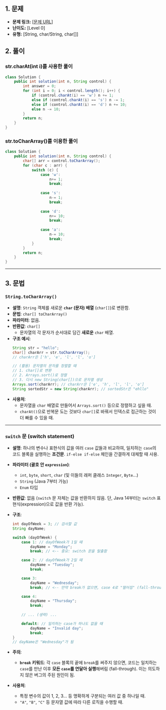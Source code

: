 ## 1. 문제

* **문제 링크:** [[문제 URL](https://school.programmers.co.kr/learn/courses/30/lessons/181926)]
* **난이도:** [Level 0]
* **유형:** [String, char/String, char[]]

## 2. 풀이
### str.charAt(int i)를 사용한 풀이
```java
class Solution {
    public int solution(int n, String control) {
        int answer = 0;
        for (int i = 0; i < control.length(); i++) {
            if (control.charAt(i) == 'w') n += 1;
            else if (control.charAt(i) == 's') n -= 1;
            else if (control.charAt(i) == 'd') n += 10;
            else n -= 10;
        }
        return n;
    }
}
```
### str.toCharArray()를 이용한 풀이
```java
class Solution {
    public int solution(int n, String control) {
        char[] arr = control.toCharArray();
        for (char c : arr) {
            switch (c) {
                case 'w': 
                    n+= 1;
                    break;
                    
                case 's': 
                    n-= 1;
                    break;
                
                case 'd':
                    n+= 10;
                    break;
                    
                case 'a':
                    n-= 10;
                    break;
            }
        }
        return n;
    }
}
```
---
## 3. 문법

### `String.toCharArray()`

* **설명**: `String` 객체를 새로운 **`char` (문자) 배열** (`char[]`)로 변환함.
* **문법**: `char[] toCharArray()`
* **파라미터**: 없음.
* **반환값**: `char[]`
    * 문자열의 각 문자가 순서대로 담긴 **새로운** `char` 배열.
* **구조 예시**:
    ```java
    String str = "hello";
    char[] charArr = str.toCharArray();
    // charArr은 ['h', 'e', 'l', 'l', 'o']
    
    // (활용) 문자열의 문자를 정렬할 때
    // 1. char[]로 변환
    // 2. Arrays.sort()로 정렬
    // 3. 다시 new String(char[])으로 문자열 생성
    Arrays.sort(charArr); // charArr은 ['e', 'h', 'l', 'l', 'o']
    String sortedStr = new String(charArr); // sortedStr은 "ehllo"
    ```
* **사용처**:
    * 문자열을 `char` 배열로 만들어서 `Arrays.sort()` 등으로 정렬하고 싶을 때.
    * `charAt()`으로 반복문 도는 것보다 `char[]`로 바꿔서 인덱스로 접근하는 것이 더 빠를 수 있을 때.

---

### `switch` 문 (switch statement)

* **설명**: 하나의 변수나 표현식의 값을 여러 `case` 값들과 비교하여, 일치하는 `case`의 코드 블록을 실행하는 **조건문**. `if-else if-else` 체인을 간결하게 대체할 때 사용.
* **파라미터 (괄호 안 `expression`)**:
    * `int`, `byte`, `short`, `char` (및 이들의 래퍼 클래스 `Integer`, `Byte`...)
    * `String` (Java 7부터 가능)
    * `Enum` 타입
* **반환값**: 없음 (`switch` 문 자체는 값을 반환하지 않음. 단, Java 14부터는 `switch` 표현식(expression)으로 값을 반환 가능).

* **구조**:
    ```java
    int dayOfWeek = 3; // 검사할 값
    String dayName;

    switch (dayOfWeek) {
        case 1: // dayOfWeek가 1일 때
            dayName = "Monday";
            break; // <-- 중요: switch 문을 탈출함

        case 2: // dayOfWeek가 2일 때
            dayName = "Tuesday";
            break;

        case 3:
            dayName = "Wednesday";
            break; // <-- 만약 break가 없으면, case 4로 "떨어짐" (fall-through)

        case 4:
            dayName = "Thursday";
            break;
            
        // ... (생략) ...

        default: // 일치하는 case가 하나도 없을 때
            dayName = "Invalid day";
            break;
    }
    // dayName은 "Wednesday"가 됨
    ```
* **주의**:
    * **`break` 키워드**: 각 `case` 블록의 끝에 `break`를 써주지 않으면, 코드는 일치하는 `case`를 만난 이후 **모든 `case`를 연달아 실행**해버림 (fall-through). 이는 의도하지 않은 버그의 주된 원인이 됨.
* **사용처**:
    * 특정 변수의 값이 1, 2, 3... 등 명확하게 구분되는 여러 값 중 하나일 때.
    * `"A"`, `"B"`, `"C"` 등 문자열 값에 따라 다른 로직을 수행할 때.
